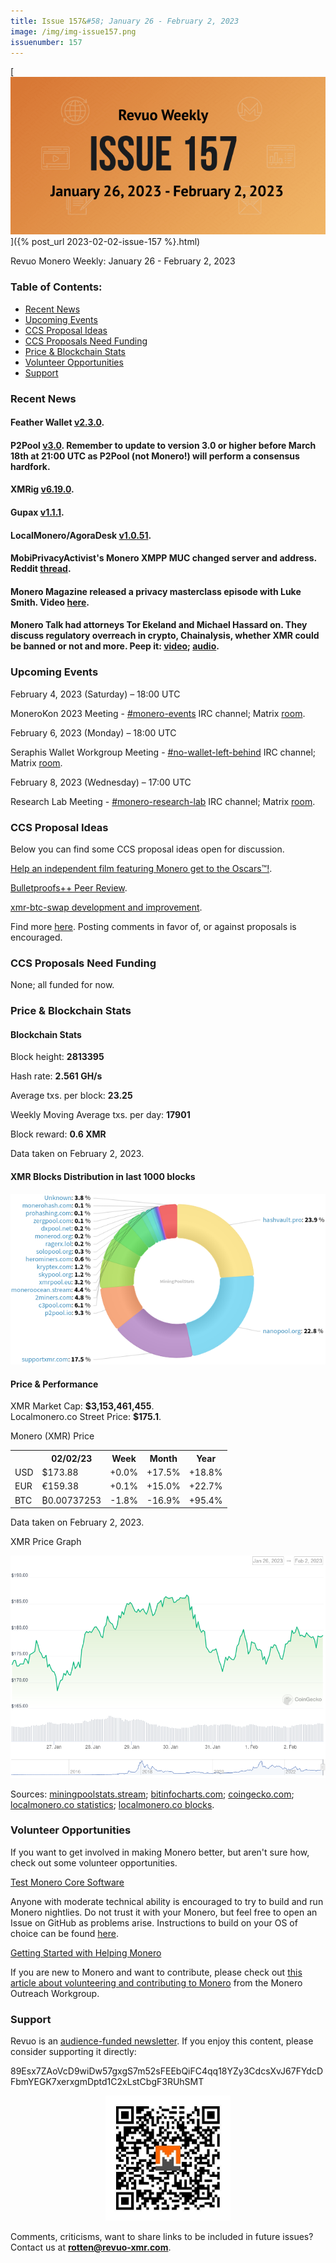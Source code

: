 ```yaml
---
title: Issue 157&#58; January 26 - February 2, 2023
image: /img/img-issue157.png
issuenumber: 157
---
```

[<img src="/img/img-issue157.png" alt="Revuo Monero Weekly #157 Slide" class="img-lead">]({% post_url 2023-02-02-issue-157 %}.html)

<p class="text-lead">Revuo Monero Weekly: January 26 - February 2, 2023</p>
<!--more-->

<h3>Table of Contents:</h3>
<ul class="contents">
    <li><a href="#news">Recent News</a></li>
    <li><a href="#events">Upcoming Events</a></li>
    <li><a href="#ideas">CCS Proposal Ideas</a></li>
    <li><a href="#proposals">CCS Proposals Need Funding</a></li>
    <li><a href="#stats">Price & Blockchain Stats</a></li>
    <li><a href="#volunteer">Volunteer Opportunities</a></li>
    <li><a href="#support">Support</a></li>
</ul>

<h3 id="news">Recent News</h3>

<div class="newsbyte">
    <h4>Feather Wallet <a href="https://featherwallet.org/download/" target="_blank">v2.3.0</a>.</h4>
</div>

<div class="newsbyte">
    <h4>P2Pool <a href="https://github.com/SChernykh/p2pool/releases/tag/v3.0" target="_blank">v3.0</a>. Remember to update to version 3.0 or higher before March 18th at 21:00 UTC as P2Pool (not Monero!) will perform a consensus hardfork.</h4>
</div>

<div class="newsbyte">
    <h4>XMRig <a href="https://github.com/xmrig/xmrig/releases/tag/v6.19.0 target="_blank">v6.19.0</a>.</h4>
</div>

<div class="newsbyte">
    <h4>Gupax <a href="https://github.com/hinto-janaiyo/gupax/releases/tag/v1.1.1" target="_blank">v1.1.1</a>.</h4>
</div>

<div class="newsbyte">
    <h4>LocalMonero/AgoraDesk <a href="https://github.com/AgoraDesk-LocalMonero/agoradesk-app-foss/releases/tag/v1.0.51" target="_blank">v1.0.51</a>.</h4>
</div>

<div class="newsbyte">
    <h4>MobiPrivacyActivist's Monero XMPP MUC changed server and address. Reddit <a href="https://teddit.adminforge.de/r/Monero/comments/10hm6hf/community_xmpp_server_change/" target="_blank">thread</a>.</h4>
</div>

<div class="newsbyte">
    <h4>Monero Magazine released a privacy masterclass episode with Luke Smith. Video <a href="https://piped.adminforge.de/watch?v=3MLH6Qpb-a4" target="_blank">here</a>.</h4>
</div>

<div class="newsbyte">
    <h4>Monero Talk had attorneys Tor Ekeland and Michael Hassard on. They discuss regulatory overreach in crypto, Chainalysis, whether XMR could be banned or not and more. Peep it: <a href="https://piped.adminforge.de/watch?v=w-mksEL5DRA" target="_blank">video</a>; <a href="https://www.monerotalk.live/the-bitcoin-fog-mixer-case-puts-the-blockchain-analytics-ecosystem-on-trial-mike-tor" target="_blank">audio</a>.</h4>
</div>

<h3 id="events">Upcoming Events</h3>

<div class="event">
    <p class="date" markdown="1">February 4, 2023 (Saturday) – 18:00 UTC</p>
    <p markdown="1">MoneroKon 2023 Meeting - <a href="irc://irc.libera.chat/#monero-events" target="_blank">#monero-events</a> IRC channel; Matrix <a href="https://matrix.to/#/#monero-events:monero.social" target="_blank">room</a>.</p>
</div>

<div class="event">
    <p class="date" markdown="1">February 6, 2023 (Monday) – 18:00 UTC</p>
    <p markdown="1">Seraphis Wallet Workgroup Meeting - <a href="irc://irc.libera.chat/#no-wallet-left-behind" target="_blank">#no-wallet-left-behind</a> IRC channel; Matrix <a href="https://matrix.to/#/#no-wallet-left-behind:monero.social" target="_blank">room</a>.</p>
</div>

<div class="event">
    <p class="date" markdown="1">February 8, 2023 (Wednesday) – 17:00 UTC</p>
    <p markdown="1">Research Lab Meeting - <a href="irc://irc.libera.chat/#monero-research-lab" target="_blank">#monero-research-lab</a> IRC channel; Matrix <a href="https://matrix.to/#/#monero-research-lab:monero.social" target="_blank">room</a>.</p>
</div>

<h3 id="ideas">CCS Proposal Ideas</h3>

<p>Below you can find some CCS proposal ideas open for discussion.</p>

<div class="proposal">
<p><a href="https://repo.getmonero.org/monero-project/ccs-proposals/-/merge_requests/371" target="_blank">Help an independent film featuring Monero get to the Oscars™!</a>.</p>
</div>

<div class="proposal">
<p><a href="https://repo.getmonero.org/monero-project/ccs-proposals/-/merge_requests/358" target="_blank">Bulletproofs++ Peer Review</a>.</p>
</div>

<div class="proposal">
<p><a href="https://repo.getmonero.org/monero-project/ccs-proposals/-/merge_requests/355" target="_blank">xmr-btc-swap development and improvement</a>.</p>
</div>

<div class="proposal">
<p>Find more <a href="https://ccs.getmonero.org/ideas/" target="_blank">here</a>. Posting comments in favor of, or against proposals is encouraged.</p>
</div>

<h3 id="proposals">CCS Proposals Need Funding</h3>

<p>None; all funded for now.</p>

<h3 id="stats">Price & Blockchain Stats</h3>

<h4 class="stat">Blockchain Stats</h4>

<div class="bcstats">
    <p>Block height: <b>2813395</b></p>
    <p>Hash rate: <b>2.561 GH/s</b></p>
    <p>Average txs. per block: <b>23.25</b></p>
    <p>Weekly Moving Average txs. per day: <b>17901</b></p>
    <p>Block reward: <b>0.6 XMR</b></p>
</div>
<p class="note">Data taken on February 2, 2023.</p>

<h4 class="stat">XMR Blocks Distribution in last 1000 blocks</h4>
<p><img src="/img/hashrate-pool-distribution-0202.png" alt="Hashrate Pool Distribution Pie Chart"/></p>

<h4 class="stat" id="price-stat">Price & Performance</h4>

<div class="price-intro">XMR Market Cap: <b>$3,153,461,455</b>.<br/>Localmonero.co Street Price: <b>$175.1</b>.</div>

<p class="table-title">Monero (XMR) Price</p>
<table class="price-table">
  <tr class="row1">
    <th></th>
    <th>02/02/23</th>
    <th>Week</th>
    <th>Month</th>
    <th>Year</th>
  </tr>
  <tr>
    <td data-th="XMR to">USD</td>
    <td data-th="02/02/23">$173.88</td>
    <td data-th="Week" class="green">+0.0%</td>
    <td data-th="Month" class="green">+17.5%</td>
    <td data-th="Year" class="green">+18.8%</td>
  </tr>
  <tr class="row3">
    <td data-th="XMR to">EUR</td>
    <td data-th="02/02/23">€159.38</td>
    <td data-th="Week" class="green">+0.1%</td>
    <td data-th="Month" class="green">+15.0%</td>
    <td data-th="Year" class="green">+22.7%</td>
  </tr>
  <tr>
    <td data-th="XMR to">BTC</td>
    <td data-th="02/02/23">₿0.00737253</td>
    <td data-th="Week" class="red">-1.8%</td>
    <td data-th="Month" class="red">-16.9%</td>
    <td data-th="Year" class="green">+95.4%</td>
  </tr>
</table>
<p class="note">Data taken on February 2, 2023.</p>

<p class="table-title">XMR Price Graph</p>

![XMR Price Graph 01/26/22-02/02/22](/img/weekly-chart-0202.png "XMR Price Graph 01/26/22-02/02/22")

Sources: <a href="https://miningpoolstats.stream/monero" target="_blank">miningpoolstats.stream</a>; <a href="https://bitinfocharts.com/monero/" target="_blank">bitinfocharts.com</a>; <a href="https://www.coingecko.com/en/coins/monero" target="_blank">coingecko.com</a>; <a href="https://localmonero.co/statistics" target="_blank">localmonero.co statistics</a>; <a href="https://localmonero.co/blocks" target="_blank">localmonero.co blocks</a>.

<h3 id="volunteer">Volunteer Opportunities</h3>

<p>If you want to get involved in making Monero better, but aren't sure how, check out some volunteer opportunities.</p>

<div class="newsbyte">
    <p class="date"><a href="https://github.com/monero-project/monero" target="_blank">Test Monero Core Software</a></p>
    <p>Anyone with moderate technical ability is encouraged to try to build and run Monero nightlies. Do not trust it with your Monero, but feel free to open an Issue on GitHub as problems arise. Instructions to build on your OS of choice can be found <a href="https://github.com/monero-project/monero#compiling-monero-from-source" target="_blank">here</a>. </p>
</div>

<div class="newsbyte">
    <p class="date"><a href="https://github.com/monero-project/monero" target="_blank">Getting Started with Helping Monero</a></p>
    <p>If you are new to Monero and want to contribute, please check out <a href="https://www.monerooutreach.org/stories/getting-started-helping-monero.php" target="_blank">this article about volunteering and contributing to Monero</a> from the Monero Outreach Workgroup. </p>
</div>

<h3 id="support">Support</h3>

<p markdown="1">Revuo is an <a href="https://revuo-xmr.com/support/">audience-funded newsletter</a>. If you enjoy this content, please consider supporting it directly:</p>

<p class="address" markdown="1">89Esx7ZAoVcD9wiDw57gxgS7m52sFEEbQiFC4qq18YZy3CdcsXvJ67FYdcDFbmYEGK7xerxgmDptd1C2xLstCbgF3RUhSMT</p>

<p><center><a href="monero:89Esx7ZAoVcD9wiDw57gxgS7m52sFEEbQiFC4qq18YZy3CdcsXvJ67FYdcDFbmYEGK7xerxgmDptd1C2xLstCbgF3RUhSMT" class="qr"><img src="/img/donate-monero.jpg" style="max-width: 200px;"/></a></center></p>

Comments, criticisms, want to share links to be included in future issues? Contact us at **rotten@revuo-xmr.com**.
